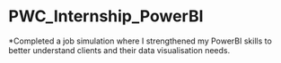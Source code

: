 # PWC_Internship_PowerBI
*Completed a job simulation where I strengthened my PowerBI skills to better understand clients and their data visualisation needs.
